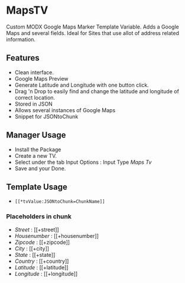# MapsTV
Custom MODX Google Maps Marker Template Variable.
Adds a Google Maps and several fields. Ideal for Sites that use allot of address related information.

## Features
- Clean interface.
- Google Maps Preview
- Generate Latitude and Longitude with one button click.
- Drag 'n Drop to easily find and change the latitude and longitude of correct location.
- Stored in JSON
- Allows several instances of Google Maps
- Snippet for JSONtoChunk


## Manager Usage
- Install the Package
- Create a new TV.
- Select under the tab Input Options : Input Type *Maps Tv*
- Save and your Done.

## Template Usage
- `[[*tvValue:JSONtoChunk=ChunkName]]`

### Placeholders in chunk
- _Street_ : [[+street]]
- _Housenumber_ : [[+housenumber]]
- _Zipcode_ : [[+zipcode]]
- _City_ : [[+city]]
- _State_ : [[+state]]
- _Country_ : [[+country]]
- _Latitude_ : [[+latitude]]
- _Longitude_ : [[+longitude]]
